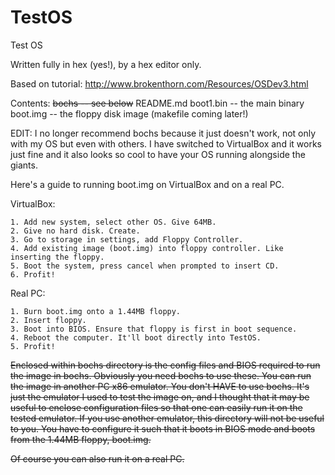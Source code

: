 # TestOS
Test OS

Written fully in hex (yes!), by a hex editor only.

Based on tutorial: http://www.brokenthorn.com/Resources/OSDev3.html

Contents:
	~~bochs -- see below~~
	README.md
	boot1.bin -- the main binary
	boot.img -- the floppy disk image (makefile coming later!)

EDIT: I no longer recommend bochs because it just doesn't work, not only with my OS but even with others. I have switched to VirtualBox and it works just fine and it also looks so cool to have your OS running alongside the giants.

Here's a guide to running boot.img on VirtualBox and on a real PC.

VirtualBox:

	1. Add new system, select other OS. Give 64MB.
	2. Give no hard disk. Create.
	3. Go to storage in settings, add Floppy Controller.
	4. Add existing image (boot.img) into floppy controller. Like inserting the floppy.
	5. Boot the system, press cancel when prompted to insert CD.
	6. Profit!

Real PC:

	1. Burn boot.img onto a 1.44MB floppy.
	2. Insert floppy.
	3. Boot into BIOS. Ensure that floppy is first in boot sequence.
	4. Reboot the computer. It'll boot directly into TestOS.
	5. Profit!

~~Enclosed within bochs directory is the config files and BIOS required to run the image in bochs. Obviously you need bochs to use these. You can run the image in another PC x86 emulator. You don't HAVE to use bochs. It's just the emulator I used to test the image on, and I thought that it may be useful to enclose configuration files so that one can easily run it on the tested emulator. If you use another emulator, this directory will not be useful to you. You have to configure it such that it boots in BIOS mode and boots from the 1.44MB floppy, boot.img.~~

~~Of course you can also run it on a real PC.~~
